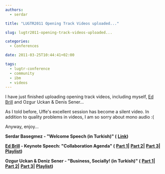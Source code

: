 ```yaml
---
authors:
  - serdar

title: "LUGTR2011 Opening Track Videos uploaded..."

slug: lugtr2011-opening-track-videos-uploaded...

categories:
  - Conferences

date: 2011-03-25T10:44:41+02:00

tags:
  - lugtr-conference
  - community
  - ibm
  - videos
---
```


I have just finished uploading opening track videos, including myself, [Ed Brill](http://www.edbrill.com "Ed Brill") and Ozgur Uckan \& Denis Sener...
<!-- more -->
As I told before, Uffe's excellent session has become a silent video. In addition to quality problems in videos, I am so sorry about mono audio :(

Anyway, enjoy...

**Serdar Basegmez - "Welcome Speech (in Turkish)" (** [**Link**](http://www.youtube.com/watch?v=cHKMXviwmgE)**)**

**[Ed Brill](http://www.edbrill.com "Ed Brill") - Keynote Speech: "Collaboration Agenda" (** [**Part 1**](http://www.youtube.com/watch?v=7qIEggEY6cg)**\|** [**Part 2**](http://www.youtube.com/watch?v=vg38B7ztc80)**\|** [**Part 3**](http://www.youtube.com/watch?v=1x4wQxsvPug)**\|** [**Playlist**](http://www.youtube.com/watch?v=7qIEggEY6cg&playnext=1&list=PL5CBC6559B2C6B334)**)**


**Ozgur Uckan \& Deniz Sener - "Business, Socially! (in Turkish)" (** [**Part 1**](http://youtu.be/A9JN3cz9WtQ)**\|** [**Part 2**](http://www.youtube.com/watch?v=xqVcgtm1PyI)**\|** [**Part 3**](http://www.youtube.com/watch?v=70_LTvcoWxY)**\|** [**Playlist**](http://www.youtube.com/view_play_list?p=43C76A2F66A52DBF)**)**

